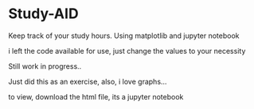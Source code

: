 # Study-AID
Keep track of your study hours. Using matplotlib and jupyter notebook

i left the code available for use, just change the values to your necessity

Still work in progress..

Just did this as an exercise, also, i love graphs...

to view, download the html file, its a jupyter notebook 

